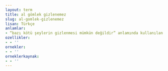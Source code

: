 ```yaml
---
layout: term
title: al gömlek gizlenemez
slug: al-gomlek-gizlenemez
lisan: Türkçe
anlamlar:
- “bazı kötü şeylerin gizlenmesi mümkün değildir” anlamında kullanılan bir söz
ozellikler:
- - ''
ornekler:
- - ''
orneklerkaynak:
- - ''
---
```

